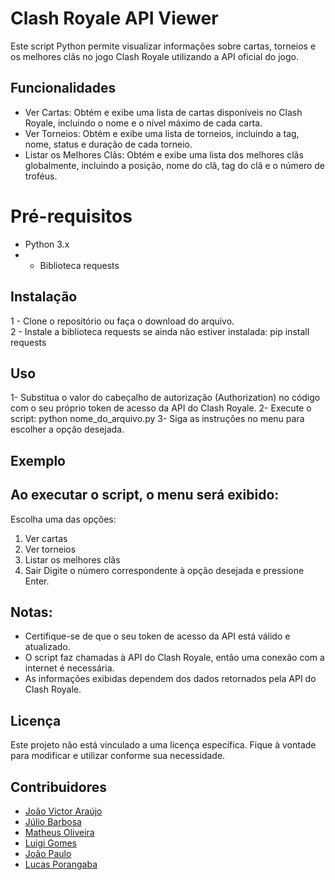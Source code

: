 # Clash Royale API Viewer

Este script Python permite visualizar informações sobre cartas, torneios e os
melhores clãs no jogo Clash Royale utilizando a API oficial do jogo.

## Funcionalidades
- Ver Cartas: Obtém e exibe uma lista de cartas disponíveis no Clash Royale,
incluindo o nome e o nível máximo de cada carta.<br>
- Ver Torneios: Obtém e exibe uma lista de torneios, incluindo a tag, nome,
status e duração de cada torneio.<br>
- Listar os Melhores Clãs: Obtém e exibe uma lista dos melhores clãs 
globalmente, incluindo a posição, nome do clã, tag do clã e o número de 
troféus.

# Pré-requisitos
- Python 3.x <br>
- - Biblioteca requests <br>

## Instalação

 1 - Clone o repositório ou faça o download do arquivo.<br>
 2 - Instale a biblioteca requests se ainda não estiver instalada:
pip install requests

## Uso

1- Substitua o valor do cabeçalho de autorização (Authorization) no código
com o seu próprio token de acesso da API do Clash Royale.
2- Execute o script:
python nome_do_arquivo.py
3- Siga as instruções no menu para escolher a opção desejada.

## Exemplo

## Ao executar o script, o menu será exibido:

Escolha uma das opções:
1. Ver cartas
2. Ver torneios
3. Listar os melhores clãs
4. Sair
Digite o número correspondente à opção desejada e pressione Enter.

## Notas:

- Certifique-se de que o seu token de acesso da API está válido e atualizado.
- O script faz chamadas à API do Clash Royale, então uma conexão com a internet é necessária.
- As informações exibidas dependem dos dados retornados pela API do Clash Royale.

## Licença

Este projeto não está vinculado a uma licença específica. Fique à vontade para modificar e utilizar conforme sua necessidade.

## Contribuidores

- [João Victor Araújo](https://github.com/JoaoArauto) <br>
- [Júlio Barbosa](https://github.com/juliobrbsa) <br>
- [Matheus Oliveira](https://github.com/matheussoliveira323) <br>
- [Luigi Gomes](https://github.com/LGAP159) <br>
- [João Paulo](https://github.com/joaopaulsl) <br>
- [Lucas Porangaba](https://github.com/luquitaa11) <br>
